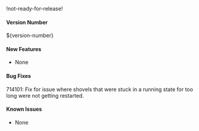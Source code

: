 !not-ready-for-release!

#### Version Number
${version-number}

#### New Features
- None

#### Bug Fixes
714101: Fix for issue where shovels that were stuck in a running state for too long were not getting restarted.

#### Known Issues
- None
